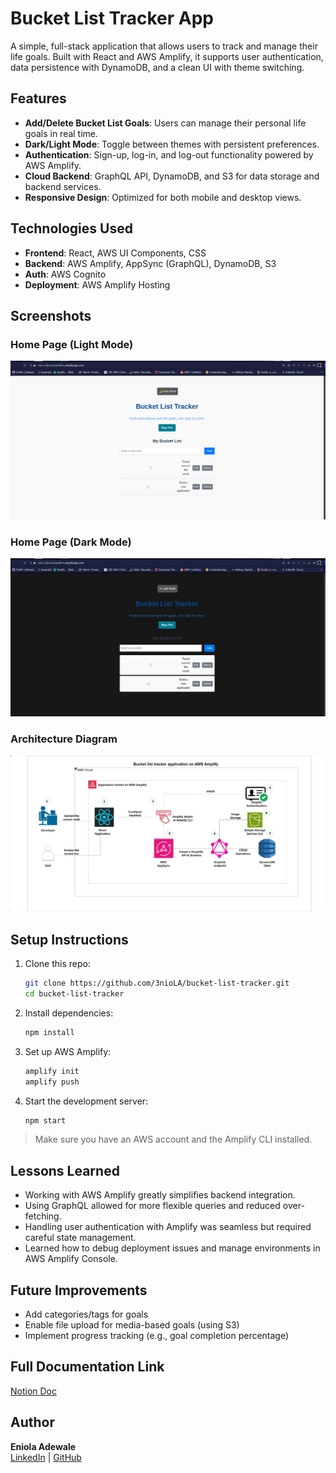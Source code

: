 
# Bucket List Tracker App

A simple, full-stack application that allows users to track and manage their life goals. Built with React and AWS Amplify, it supports user authentication, data persistence with DynamoDB, and a clean UI with theme switching.

## Features

- **Add/Delete Bucket List Goals**: Users can manage their personal life goals in real time.
- **Dark/Light Mode**: Toggle between themes with persistent preferences.
- **Authentication**: Sign-up, log-in, and log-out functionality powered by AWS Amplify.
- **Cloud Backend**: GraphQL API, DynamoDB, and S3 for data storage and backend services.
- **Responsive Design**: Optimized for both mobile and desktop views.

## Technologies Used

- **Frontend**: React, AWS UI Components, CSS
- **Backend**: AWS Amplify, AppSync (GraphQL), DynamoDB, S3
- **Auth**: AWS Cognito
- **Deployment**: AWS Amplify Hosting

## Screenshots

### Home Page (Light Mode)
![Light Mode Screenshot](https://github.com/3ni0lA/react-bucket-tracker/blob/main/light%20mode.png?raw=true
)

### Home Page (Dark Mode)
![Dark Mode Screenshot](https://github.com/3ni0lA/react-bucket-tracker/blob/main/Dark%20mode.png?raw=true)

### Architecture Diagram
![Architecture Screenshot](https://github.com/3ni0lA/react-bucket-tracker/blob/main/App%20architecture.png?raw=true)




## Setup Instructions

1. Clone this repo:
   ```bash
   git clone https://github.com/3nioLA/bucket-list-tracker.git
   cd bucket-list-tracker
   ```

2. Install dependencies:
   ```bash
   npm install
   ```

3. Set up AWS Amplify:
   ```bash
   amplify init
   amplify push
   ```

4. Start the development server:
   ```bash
   npm start
   ```

> Make sure you have an AWS account and the Amplify CLI installed.

## Lessons Learned

- Working with AWS Amplify greatly simplifies backend integration.
- Using GraphQL allowed for more flexible queries and reduced over-fetching.
- Handling user authentication with Amplify was seamless but required careful state management.
- Learned how to debug deployment issues and manage environments in AWS Amplify Console.

## Future Improvements

- Add categories/tags for goals
- Enable file upload for media-based goals (using S3)
- Implement progress tracking (e.g., goal completion percentage)
  
## Full Documentation Link  
[Notion Doc](https://www.notion.so/Building-a-Bucket-list-tracker-and-deploying-to-AWS-Amplify-1d0b7457f77b809ca4b5e90d8fd4a6e3?pvs=4)

## Author

**Eniola Adewale**  
[LinkedIn](https://www.linkedin.com/in/adewale-eniola-4787a12b3/) | [GitHub](https://github.com/3ni0lA)
